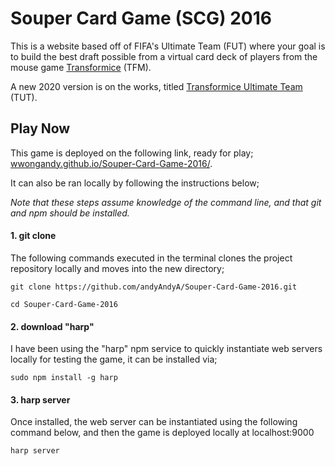 # Souper Card Game (SCG) 2016

This is a website based off of FIFA's Ultimate Team (FUT) where your goal is to build the best draft possible from a virtual card deck of players from the mouse game [Transformice](https://www.transformice.com/) (TFM).

A new 2020 version is on the works, titled [Transformice Ultimate Team](https://github.com/andyAndyA/Transformice-Ultimate-Team) (TUT).

## Play Now

This game is deployed on the following link, ready for play; [wwongandy.github.io/Souper-Card-Game-2016/](https://wwongandy.github.io/Souper-Card-Game-2016/).

It can also be ran locally by following the instructions below;

*Note that these steps assume knowledge of the command line, and that git and npm should be installed.*

#### 1. git clone

The following commands executed in the terminal clones the project repository locally and moves into the new directory;
```
git clone https://github.com/andyAndyA/Souper-Card-Game-2016.git

cd Souper-Card-Game-2016
```

#### 2. download "harp"

I have been using the "harp" npm service to quickly instantiate web servers locally for testing the game, it can be installed via;

`sudo npm install -g harp`

#### 3. harp server

Once installed, the web server can be instantiated using the following command below, and then the game is deployed locally at localhost:9000

`harp server`
